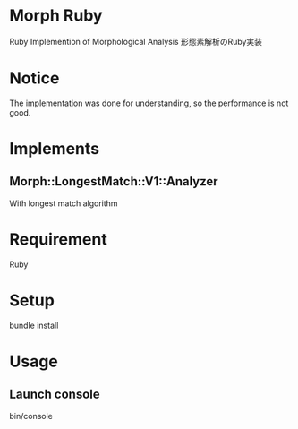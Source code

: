 # Morph Ruby
Ruby Implemention of Morphological Analysis
形態素解析のRuby実装

# Notice
The implementation was done for understanding, so the performance is not good.


# Implements

## Morph::LongestMatch::V1::Analyzer
With longest match algorithm


# Requirement
Ruby


# Setup
bundle install


# Usage

## Launch console

bin/console
